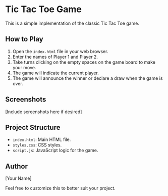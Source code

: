 # Tic Tac Toe Game

This is a simple implementation of the classic Tic Tac Toe game.

## How to Play

1. Open the `index.html` file in your web browser.
2. Enter the names of Player 1 and Player 2.
3. Take turns clicking on the empty spaces on the game board to make your move.
4. The game will indicate the current player.
5. The game will announce the winner or declare a draw when the game is over.

## Screenshots

[Include screenshots here if desired]

## Project Structure

- `index.html`: Main HTML file.
- `styles.css`: CSS styles.
- `script.js`: JavaScript logic for the game.

## Author

[Your Name]

Feel free to customize this to better suit your project.

